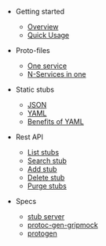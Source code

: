 - Getting started
    - [Overview](overview)
    - [Quick Usage](quick-usage)

- Proto-files
  - [One service](proto-one-file)
  - [N-Services in one](proto-multifiles)

- Static stubs
  - [JSON](static-stubs-json)
  - [YAML](static-stubs-yaml)
  - [Benefits of YAML](static-stubs-benefits-yaml)

- Rest API
  - [List stubs](api-stubs-list)
  - [Search stub](api-stubs-search)
  - [Add stub](api-stubs-add)
  - [Delete stub](api-stubs-delete)
  - [Purge stubs](api-stubs-purge)

- Specs
  - [stub server](specs-stub-server)
  - [protoc-gen-gripmock](specs-protoc-gen-gripmock)
  - [protogen](protogen)
